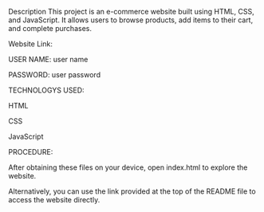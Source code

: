 Description This project is an e-commerce website built using HTML, CSS, and JavaScript. It allows users to browse products, add items to their cart, and complete purchases.

Website Link:

USER NAME: user name

PASSWORD: user password

TECHNOLOGYS USED:

HTML

CSS

JavaScript

PROCEDURE:

After obtaining these files on your device, open index.html to explore the website.

Alternatively, you can use the link provided at the top of the README file to access the website directly.

